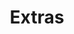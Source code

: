 ---
title: Extras
eleventyNavigation:
  title: Extras
  key: dg_extras
  order: 7
  parent: dg
template: "../de/extras/index.md"
---
